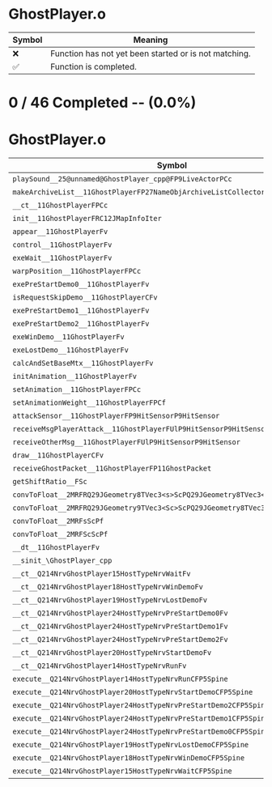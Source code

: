 # GhostPlayer.o
| Symbol | Meaning 
| ------------- | ------------- 
| :x: | Function has not yet been started or is not matching. 
| :white_check_mark: | Function is completed. 


# 0 / 46 Completed -- (0.0%)
# GhostPlayer.o
| Symbol | Decompiled? |
| ------------- | ------------- |
| `playSound__25@unnamed@GhostPlayer_cpp@FP9LiveActorPCc` | :x: |
| `makeArchiveList__11GhostPlayerFP27NameObjArchiveListCollectorRC12JMapInfoIter` | :x: |
| `__ct__11GhostPlayerFPCc` | :x: |
| `init__11GhostPlayerFRC12JMapInfoIter` | :x: |
| `appear__11GhostPlayerFv` | :x: |
| `control__11GhostPlayerFv` | :x: |
| `exeWait__11GhostPlayerFv` | :x: |
| `warpPosition__11GhostPlayerFPCc` | :x: |
| `exePreStartDemo0__11GhostPlayerFv` | :x: |
| `isRequestSkipDemo__11GhostPlayerCFv` | :x: |
| `exePreStartDemo1__11GhostPlayerFv` | :x: |
| `exePreStartDemo2__11GhostPlayerFv` | :x: |
| `exeWinDemo__11GhostPlayerFv` | :x: |
| `exeLostDemo__11GhostPlayerFv` | :x: |
| `calcAndSetBaseMtx__11GhostPlayerFv` | :x: |
| `initAnimation__11GhostPlayerFv` | :x: |
| `setAnimation__11GhostPlayerFPCc` | :x: |
| `setAnimationWeight__11GhostPlayerFPCf` | :x: |
| `attackSensor__11GhostPlayerFP9HitSensorP9HitSensor` | :x: |
| `receiveMsgPlayerAttack__11GhostPlayerFUlP9HitSensorP9HitSensor` | :x: |
| `receiveOtherMsg__11GhostPlayerFUlP9HitSensorP9HitSensor` | :x: |
| `draw__11GhostPlayerCFv` | :x: |
| `receiveGhostPacket__11GhostPlayerFP11GhostPacket` | :x: |
| `getShiftRatio__FSc` | :x: |
| `convToFloat__2MRFRQ29JGeometry8TVec3<s>ScPQ29JGeometry8TVec3<f>` | :x: |
| `convToFloat__2MRFRQ29JGeometry9TVec3<Sc>ScPQ29JGeometry8TVec3<f>` | :x: |
| `convToFloat__2MRFsScPf` | :x: |
| `convToFloat__2MRFScScPf` | :x: |
| `__dt__11GhostPlayerFv` | :x: |
| `__sinit_\GhostPlayer_cpp` | :x: |
| `__ct__Q214NrvGhostPlayer15HostTypeNrvWaitFv` | :x: |
| `__ct__Q214NrvGhostPlayer18HostTypeNrvWinDemoFv` | :x: |
| `__ct__Q214NrvGhostPlayer19HostTypeNrvLostDemoFv` | :x: |
| `__ct__Q214NrvGhostPlayer24HostTypeNrvPreStartDemo0Fv` | :x: |
| `__ct__Q214NrvGhostPlayer24HostTypeNrvPreStartDemo1Fv` | :x: |
| `__ct__Q214NrvGhostPlayer24HostTypeNrvPreStartDemo2Fv` | :x: |
| `__ct__Q214NrvGhostPlayer20HostTypeNrvStartDemoFv` | :x: |
| `__ct__Q214NrvGhostPlayer14HostTypeNrvRunFv` | :x: |
| `execute__Q214NrvGhostPlayer14HostTypeNrvRunCFP5Spine` | :x: |
| `execute__Q214NrvGhostPlayer20HostTypeNrvStartDemoCFP5Spine` | :x: |
| `execute__Q214NrvGhostPlayer24HostTypeNrvPreStartDemo2CFP5Spine` | :x: |
| `execute__Q214NrvGhostPlayer24HostTypeNrvPreStartDemo1CFP5Spine` | :x: |
| `execute__Q214NrvGhostPlayer24HostTypeNrvPreStartDemo0CFP5Spine` | :x: |
| `execute__Q214NrvGhostPlayer19HostTypeNrvLostDemoCFP5Spine` | :x: |
| `execute__Q214NrvGhostPlayer18HostTypeNrvWinDemoCFP5Spine` | :x: |
| `execute__Q214NrvGhostPlayer15HostTypeNrvWaitCFP5Spine` | :x: |
